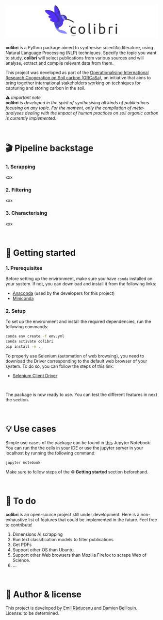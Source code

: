 ![Logo](./logos/banner_colibri.png)
---
**colibri** is a Python package aimed to synthesise scientific literature, using Natural Language Processing (NLP) techniques. Specify the topic you want to study, **colibri** will select publications from various sources and will analyse, extract and compile relevant data from them.

This project was developed as part of the [Operationalising International Research Cooperation on Soil carbon (ORCaSa)](https://irc-orcasa.eu/), an initiative that aims to bring together international stakeholders working on techniques for capturing and storing carbon in the soil.

:warning: *Important note* <br/>
**colibri** *is developed in the spirit of synthesising all kinds of publications focusing on any topic. For the moment, only the compilation of meta-analyses dealing with the impact of human practices on soil organic carbon is currently implemented.*

<br/>

# 🎬 Pipeline backstage
### 1. Scrapping
xxx

### 2. Filtering
xxx

### 3. Characterising
xxx

<br/>

# 🚦 Getting started
### 1. Prerequisites
Before setting up the environment, make sure you have `conda` installed on your system. If not, you can download and install it from the following links:

- [Anaconda](https://docs.anaconda.com/free/anaconda/install/) (used by the developers for this project)
- [Miniconda](https://docs.conda.io/en/latest/miniconda.html)

### 2. Setup

To set up the environment and install the required dependencies, run the following commands:
```bash
conda env create -f env.yml
conda activate colibri
pip install -e .
```
To properly use Selenium (automation of web browsing), you need to download the Driver corresponding to the default web browser of your system. To do so, you can follow the steps of this link:

- [Selenium Client Driver](https://www.selenium.dev/selenium/docs/api/py/#drivers)

<br/>

The package is now ready to use. You can test the different features in next the section.

<br/>

# 💡 Use cases
Simple use cases of the package can be found in [this](playground/playground.ipynb) Jupyter Notebook. You can run the the cells in your IDE or use the jupyter server in your localhost by running the following command:
```bash
jupyter notebook
```
Make sure to follow steps of the **⚙️ Getting started** section beforehand.

<br/>

# 📝 To do
**colibri** is an open-source project still under development. Here is a non-exhaustive list of features that could be implemented in the future. Feel free to contribute!
1. Dimensions AI scrapping
2. Run text classification models to filter publications
3. Get PDFs
4. Support other OS than Ubuntu.
5. Support other Web browsers than Mozilla Firefox to scrape Web of Science.
6. ...

<br/>

# 📜 Author & license
This project is developed by [Emil Răducanu](https://github.com/emilraducanu) and [Damien Beillouin](https://github.com/dbeillouin).<br/>
License: to be determined.